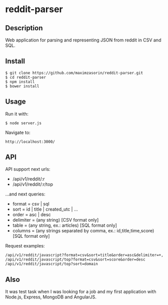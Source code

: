 # reddit-parser

## Description
Web application for parsing and representing JSON from reddit in CSV and SQL.

## Install

```
$ git clone https://github.com/maximzasorin/reddit-parser.git
$ cd reddit-parser
$ npm install
$ bower install
```

## Usage

Run it with:

```
$ node server.js
```

Navigate to:

```
http://localhost:3000/
```

## API

API support next urls:
* /api/v1/reddit/:r
* /api/v1/reddit/:r/top

...and next queries:
* format = csv | sql
* sort = id | title | created_utc | ...
* order = asc | desc
* delimiter = (any string) [CSV format only]
* table = (any string, ex.: articles) [SQL format only]
* columns = (any strings separated by comma, ex.: id,title,time,score) [SQL format only]

Request examples:
```
/api/v1/reddit/javascript?format=csv&sort=title&order=asc&delimiter=+,
/api/v1/reddit/javascript/top?format=csv&sort=score&order=desc
/api/v1/reddit/javascript/top?sort=domain
```

## Also

It was test task when I was looking for a job and my first application with Node.js, Express, MongoDB and AngularJS.


